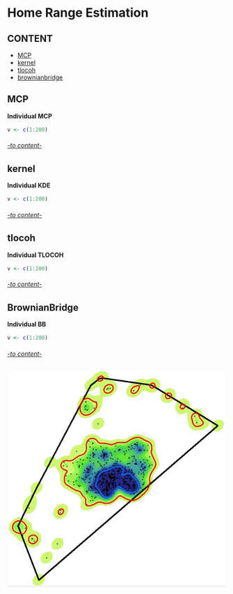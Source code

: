 # Home Range Estimation

## CONTENT 
 
* [MCP](#MCP)
* [kernel](#kernel)
* [tlocoh](#tlocoh)
* [brownianbridge](#brownianbridge)

## MCP

**Individual MCP**  
```R
v <- c(1:200) 
```

###### [-to content-](#content)

## kernel

**Individual KDE**  
```R
v <- c(1:200) 
```

###### [-to content-](#content)

## tlocoh

**Individual TLOCOH**  
```R
v <- c(1:200) 
```

###### [-to content-](#content)

## BrownianBridge 

**Individual BB**  
```R
v <- c(1:200) 
```

###### [-to content-](#content)

![](images/hr.jpg)
